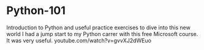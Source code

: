 # Python-101
Introduction to Python and useful practice exercises to dive into this new world
I had a jump start to my Python carrer with this free Microsoft course. It was very useful. youtube.com/watch?v=gvvXJ2dWEuo
